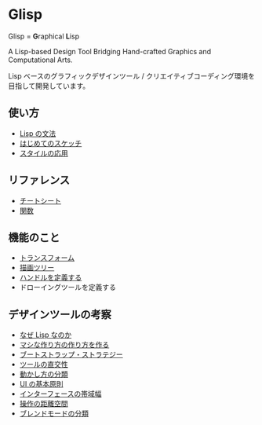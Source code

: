 # Glisp

Glisp = **G**raphical **L**isp

A Lisp-based Design Tool Bridging Hand-crafted Graphics and Computational Arts.

Lisp ベースのグラフィックデザインツール / クリエイティブコーディング環境を目指して開発しています。

## 使い方

- [Lisp の文法](syntax)
- [はじめてのスケッチ](get-started)
- [スタイルの応用](styles)

## リファレンス

- [チートシート](cheatsheet)
- [関数](ref)

## 機能のこと

- [トランスフォーム](transform)
- [描画ツリー](draw-tree)
- [ハンドルを定義する](defining-handle)
- ドローイングツールを定義する

## デザインツールの考察

- [なぜ Lisp なのか](why-lisp)
- [マシな作り方の作り方を作る](https://baku89.com/2020/06/26/c-activity)
- [ブートストラップ・ストラテジー](bootstrapping ':disabled')
- [ツールの直交性](orthogonality)
- [動かし方の分類](classification-of-animating)
- [UI の基本原則](principles)
- [インターフェースの帯域幅](bandwidth)
- [操作の距離空間](distance-space ':disabled')
- [ブレンドモードの分類](blend-modes)
